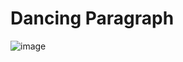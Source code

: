 # Dancing Paragraph

![image](https://github.com/MarcPerarnau/HTML/assets/151735878/9e2d1984-e129-4b24-8103-b7213019301b)
